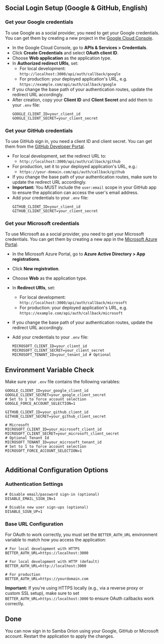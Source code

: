 ## Social Login Setup (Google & GitHub, English)

### Get your Google credentials

To use Google as a social provider, you need to get your Google credentials. You can get them by creating a new project in the [Google Cloud Console](https://console.cloud.google.com/apis/dashboard).

- In the Google Cloud Console, go to **APIs & Services > Credentials**.
- Click **Create Credentials** and select **OAuth client ID**.
- Choose **Web application** as the application type.
- In **Authorized redirect URIs**, set:
  - For local development: `http://localhost:3000/api/auth/callback/google`
  - For production: your deployed application's URL, e.g. `https://example.com/api/auth/callback/google`
- If you change the base path of your authentication routes, update the redirect URL accordingly.
- After creation, copy your **Client ID** and **Client Secret** and add them to your `.env` file:
  ```
  GOOGLE_CLIENT_ID=your_client_id
  GOOGLE_CLIENT_SECRET=your_client_secret
  ```

### Get your GitHub credentials

To use GitHub sign in, you need a client ID and client secret. You can get them from the [GitHub Developer Portal](https://github.com/settings/developers).

- For local development, set the redirect URL to:
  - `http://localhost:3000/api/auth/callback/github`
- For production, set it to your deployed application's URL, e.g.:
  - `https://your-domain.com/api/auth/callback/github`
- If you change the base path of your authentication routes, make sure to update the redirect URL accordingly.
- **Important:** You MUST include the `user:email` scope in your GitHub app to ensure the application can access the user's email address.
- Add your credentials to your `.env` file:
  ```
  GITHUB_CLIENT_ID=your_client_id
  GITHUB_CLIENT_SECRET=your_client_secret
  ```

### Get your Microsoft credentials

To use Microsoft as a social provider, you need to get your Microsoft credentials. You can get them by creating a new app in the [Microsoft Azure Portal](https://portal.azure.com/).

- In the Microsoft Azure Portal, go to **Azure Active Directory > App registrations**.
- Click **New registration**.
- Choose **Web** as the application type.
- In **Redirect URIs**, set:
  - For local development: `http://localhost:3000/api/auth/callback/microsoft`
  - For production: your deployed application's URL, e.g. `https://example.com/api/auth/callback/microsoft`
- If you change the base path of your authentication routes, update the redirect URL accordingly.
- Add your credentials to your `.env` file:

  ```text
  MICROSOFT_CLIENT_ID=your_client_id
  MICROSOFT_CLIENT_SECRET=your_client_secret
  MICROSOFT_TENANT_ID=your_tenant_id # Optional
  ```

## Environment Variable Check

Make sure your `.env` file contains the following variables:

```text
GOOGLE_CLIENT_ID=your_google_client_id
GOOGLE_CLIENT_SECRET=your_google_client_secret
# Set to 1 to force account selection
GOOGLE_FORCE_ACCOUNT_SELECTION=1

GITHUB_CLIENT_ID=your_github_client_id
GITHUB_CLIENT_SECRET=your_github_client_secret

# Microsoft
MICROSOFT_CLIENT_ID=your_microsoft_client_id
MICROSOFT_CLIENT_SECRET=your_microsoft_client_secret
# Optional Tenant Id
MICROSOFT_TENANT_ID=your_microsoft_tenant_id
# Set to 1 to force account selection
MICROSOFT_FORCE_ACCOUNT_SELECTION=1


```

## Additional Configuration Options

### Authentication Settings

```text
# Disable email/password sign-in (optional)
DISABLE_EMAIL_SIGN_IN=1

# Disable new user sign-ups (optional)
DISABLE_SIGN_UP=1
```

### Base URL Configuration

For OAuth to work correctly, you must set the `BETTER_AUTH_URL` environment variable to match how you access the application:

```text
# For local development with HTTPS
BETTER_AUTH_URL=https://localhost:3000

# For local development with HTTP (default)
BETTER_AUTH_URL=http://localhost:3000

# For production
BETTER_AUTH_URL=https://yourdomain.com
```

**Important:** If you're using HTTPS locally (e.g., via a reverse proxy or custom SSL setup), make sure to set `BETTER_AUTH_URL=https://localhost:3000` to ensure OAuth callbacks work correctly.

## Done

You can now sign in to Samba Orion using your Google, GitHub or Microsoft account. Restart the application to apply the changes.

